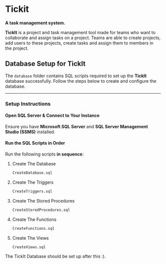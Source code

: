# Tickit

**A task management system.**

**TickIt** is a project and task management tool made for teams who want to collaborate and assign tasks on a project. Teams are able to create projects, add users to these projects, create tasks and assign them to members in the project.

## Database Setup for TickIt  

The `database` folder contains SQL scripts required to set up the **TickIt** database successfully. Follow the steps below to create and configure the database.

---

### Setup Instructions  

#### Open SQL Server & Connect to Your Instance  
Ensure you have **Microsoft SQL Server** and **SQL Server Management Studio (SSMS)** installed.

#### Run the SQL Scripts in Order  

Run the following scripts **in sequence**:

1. Create The Database
    ```bash
    CreateDatabase.sql
2. Create The Triggers
    ```bash
    CreateTriggers.sql
3. Create The Stored Procedures
    ```bash
    CreateStoredProcedures.sql
4. Create The Functions
    ```bash
    CreateFunctions.sql
5. Create The Views
    ```bash
    CreateViews.sql

The TickIt Database should be set up after this :). 